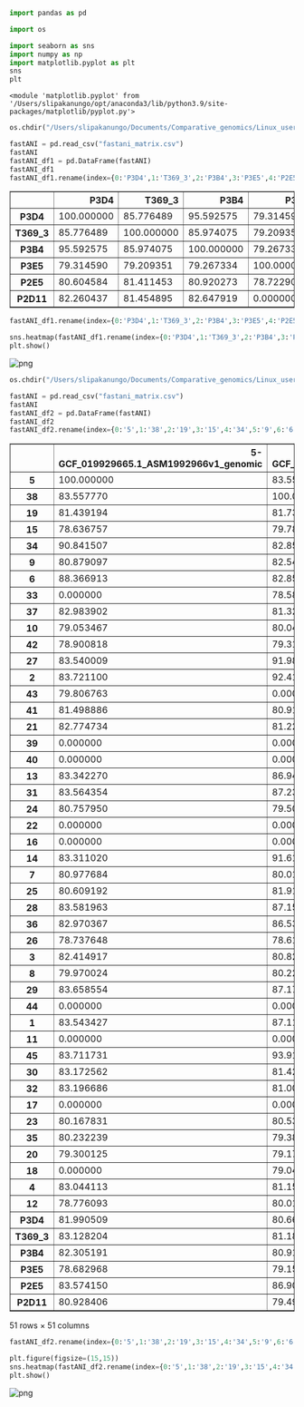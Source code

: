 ```python
import pandas as pd
```


```python
import os
```


```python
import seaborn as sns
import numpy as np
import matplotlib.pyplot as plt
sns
plt
```




    <module 'matplotlib.pyplot' from '/Users/slipakanungo/opt/anaconda3/lib/python3.9/site-packages/matplotlib/pyplot.py'>




```python
os.chdir("/Users/slipakanungo/Documents/Comparative_genomics/Linux_users/ANIclustermap_result/work/")
```


```python
fastANI = pd.read_csv("fastani_matrix.csv")
fastANI
fastANI_df1 = pd.DataFrame(fastANI)
fastANI_df1
fastANI_df1.rename(index={0:'P3D4',1:'T369_3',2:'P3B4',3:'P3E5',4:'P2E5',5:'P2D11'})
```




<div>
<style scoped>
    .dataframe tbody tr th:only-of-type {
        vertical-align: middle;
    }

    .dataframe tbody tr th {
        vertical-align: top;
    }

    .dataframe thead th {
        text-align: right;
    }
</style>
<table border="1" class="dataframe">
  <thead>
    <tr style="text-align: right;">
      <th></th>
      <th>P3D4</th>
      <th>T369_3</th>
      <th>P3B4</th>
      <th>P3E5</th>
      <th>P2E5</th>
      <th>P2D11</th>
    </tr>
  </thead>
  <tbody>
    <tr>
      <th>P3D4</th>
      <td>100.000000</td>
      <td>85.776489</td>
      <td>95.592575</td>
      <td>79.314590</td>
      <td>80.604584</td>
      <td>82.260437</td>
    </tr>
    <tr>
      <th>T369_3</th>
      <td>85.776489</td>
      <td>100.000000</td>
      <td>85.974075</td>
      <td>79.209351</td>
      <td>81.411453</td>
      <td>81.454895</td>
    </tr>
    <tr>
      <th>P3B4</th>
      <td>95.592575</td>
      <td>85.974075</td>
      <td>100.000000</td>
      <td>79.267334</td>
      <td>80.920273</td>
      <td>82.647919</td>
    </tr>
    <tr>
      <th>P3E5</th>
      <td>79.314590</td>
      <td>79.209351</td>
      <td>79.267334</td>
      <td>100.000000</td>
      <td>78.722900</td>
      <td>0.000000</td>
    </tr>
    <tr>
      <th>P2E5</th>
      <td>80.604584</td>
      <td>81.411453</td>
      <td>80.920273</td>
      <td>78.722900</td>
      <td>100.000000</td>
      <td>79.977394</td>
    </tr>
    <tr>
      <th>P2D11</th>
      <td>82.260437</td>
      <td>81.454895</td>
      <td>82.647919</td>
      <td>0.000000</td>
      <td>79.977394</td>
      <td>100.000000</td>
    </tr>
  </tbody>
</table>
</div>




```python
fastANI_df1.rename(index={0:'P3D4',1:'T369_3',2:'P3B4',3:'P3E5',4:'P2E5',5:'P2D11'}).to_csv('ANI_users.csv')
```


```python
sns.heatmap(fastANI_df1.rename(index={0:'P3D4',1:'T369_3',2:'P3B4',3:'P3E5',4:'P2E5',5:'P2D11'}), cmap = "rocket_r")
plt.show()
```


    
![png](output_6_0.png)
    



```python
os.chdir("/Users/slipakanungo/Documents/Comparative_genomics/Linux_users_ref/ANI_python/")
```


```python
fastANI = pd.read_csv("fastani_matrix.csv")
fastANI
fastANI_df2 = pd.DataFrame(fastANI)
fastANI_df2
fastANI_df2.rename(index={0:'5',1:'38',2:'19',3:'15',4:'34',5:'9',6:'6',7:'33',8:'37',9:'10',10:'42',11:'27',12:'2',13:'43',14:'41',15:'21',16:'39',17:'40',18:'13',19:'31',20:'24',21:'22',22:'16',23:'14',24:'7',25:'25',26:'28',27:'36',28:'26',29:'3',30:'8',31:'29',32:'44',33:'1',34:'11',35:'45',36:'30',37:'32',38:'17',39:'23',40:'35',41:'20',42:'18',43:'4',44:'12',45:'P3D4',46:'T369_3',47:'P3B4',48:'P3E5',49:'P2E5',50:'P2D11'})
```




<div>
<style scoped>
    .dataframe tbody tr th:only-of-type {
        vertical-align: middle;
    }

    .dataframe tbody tr th {
        vertical-align: top;
    }

    .dataframe thead th {
        text-align: right;
    }
</style>
<table border="1" class="dataframe">
  <thead>
    <tr style="text-align: right;">
      <th></th>
      <th>5-GCF_019929665.1_ASM1992966v1_genomic</th>
      <th>38-GCF_004353325.1_ASM435332v1_genomic</th>
      <th>19-GCA_000385925.1_ASM38592v1_genomic</th>
      <th>15-GCF_001412635.1_ASM141263v1_genomic</th>
      <th>34-GCA_900095845.1_PRJEB15309_genomic</th>
      <th>9-GCF_900475445.1_42727_F01_genomic</th>
      <th>6-GCF_000187585.1_ASM18758v1_genomic</th>
      <th>33-GCA_014643475.1_ASM1464347v1_genomic</th>
      <th>37-GCF_003627135.1_ASM362713v1_genomic</th>
      <th>10-GCF_900459125.1_49569_C01_genomic</th>
      <th>...</th>
      <th>20-GCA_000413475.1_Stre_inte_ATCC_27335_V1_genomic</th>
      <th>18-GCF_900459365.1_45296_H02_genomic</th>
      <th>4-GCF_900636505.1_42650_H02_genomic</th>
      <th>12-GCA_000257785.1_ASM25778v1_genomic</th>
      <th>P3D4</th>
      <th>T369_3</th>
      <th>P3B4</th>
      <th>P3E5</th>
      <th>P2E5</th>
      <th>P2D11</th>
    </tr>
  </thead>
  <tbody>
    <tr>
      <th>5</th>
      <td>100.000000</td>
      <td>83.557770</td>
      <td>81.439194</td>
      <td>78.636757</td>
      <td>90.841507</td>
      <td>80.879097</td>
      <td>88.366913</td>
      <td>0.000000</td>
      <td>82.983902</td>
      <td>79.053467</td>
      <td>...</td>
      <td>79.300125</td>
      <td>0.000000</td>
      <td>83.044113</td>
      <td>78.776093</td>
      <td>81.990509</td>
      <td>83.128204</td>
      <td>82.305191</td>
      <td>78.682968</td>
      <td>83.574150</td>
      <td>80.928406</td>
    </tr>
    <tr>
      <th>38</th>
      <td>83.557770</td>
      <td>100.000000</td>
      <td>81.733620</td>
      <td>79.785919</td>
      <td>82.859329</td>
      <td>82.542084</td>
      <td>82.855942</td>
      <td>78.585136</td>
      <td>81.329994</td>
      <td>80.041901</td>
      <td>...</td>
      <td>79.171883</td>
      <td>79.045044</td>
      <td>81.153687</td>
      <td>80.012451</td>
      <td>80.668488</td>
      <td>81.187302</td>
      <td>80.911652</td>
      <td>79.156609</td>
      <td>86.900841</td>
      <td>79.497269</td>
    </tr>
    <tr>
      <th>19</th>
      <td>81.439194</td>
      <td>81.733620</td>
      <td>100.000000</td>
      <td>79.942574</td>
      <td>81.318085</td>
      <td>92.822426</td>
      <td>81.297333</td>
      <td>78.633667</td>
      <td>81.452148</td>
      <td>80.731949</td>
      <td>...</td>
      <td>80.691353</td>
      <td>79.242828</td>
      <td>81.570084</td>
      <td>80.362183</td>
      <td>80.621918</td>
      <td>81.232491</td>
      <td>80.952690</td>
      <td>79.482941</td>
      <td>81.571632</td>
      <td>0.000000</td>
    </tr>
    <tr>
      <th>15</th>
      <td>78.636757</td>
      <td>79.785919</td>
      <td>79.942574</td>
      <td>100.000000</td>
      <td>78.767891</td>
      <td>79.567062</td>
      <td>79.558693</td>
      <td>78.417206</td>
      <td>79.276184</td>
      <td>90.242279</td>
      <td>...</td>
      <td>87.455002</td>
      <td>79.679405</td>
      <td>79.560677</td>
      <td>90.253014</td>
      <td>78.733475</td>
      <td>79.414383</td>
      <td>78.960381</td>
      <td>89.823425</td>
      <td>79.618462</td>
      <td>0.000000</td>
    </tr>
    <tr>
      <th>34</th>
      <td>90.841507</td>
      <td>82.859329</td>
      <td>81.318085</td>
      <td>78.767891</td>
      <td>100.000000</td>
      <td>82.074234</td>
      <td>85.892990</td>
      <td>0.000000</td>
      <td>83.467300</td>
      <td>0.000000</td>
      <td>...</td>
      <td>0.000000</td>
      <td>0.000000</td>
      <td>83.181076</td>
      <td>78.846092</td>
      <td>81.685455</td>
      <td>82.719833</td>
      <td>82.023071</td>
      <td>0.000000</td>
      <td>82.575958</td>
      <td>80.371552</td>
    </tr>
    <tr>
      <th>9</th>
      <td>80.879097</td>
      <td>82.542084</td>
      <td>92.822426</td>
      <td>79.567062</td>
      <td>82.074234</td>
      <td>100.000000</td>
      <td>81.221008</td>
      <td>78.631317</td>
      <td>81.239532</td>
      <td>80.589645</td>
      <td>...</td>
      <td>80.768936</td>
      <td>79.683975</td>
      <td>80.973106</td>
      <td>80.218430</td>
      <td>80.451782</td>
      <td>80.980034</td>
      <td>80.552872</td>
      <td>79.253830</td>
      <td>81.705368</td>
      <td>0.000000</td>
    </tr>
    <tr>
      <th>6</th>
      <td>88.366913</td>
      <td>82.855942</td>
      <td>81.297333</td>
      <td>79.558693</td>
      <td>85.892990</td>
      <td>81.221008</td>
      <td>100.000000</td>
      <td>78.686127</td>
      <td>81.780602</td>
      <td>79.961632</td>
      <td>...</td>
      <td>79.040939</td>
      <td>78.776413</td>
      <td>81.963890</td>
      <td>80.051216</td>
      <td>81.910370</td>
      <td>82.216568</td>
      <td>82.190666</td>
      <td>78.999359</td>
      <td>82.965019</td>
      <td>80.436478</td>
    </tr>
    <tr>
      <th>33</th>
      <td>0.000000</td>
      <td>78.585136</td>
      <td>78.633667</td>
      <td>78.417206</td>
      <td>0.000000</td>
      <td>78.631317</td>
      <td>78.686127</td>
      <td>100.000000</td>
      <td>0.000000</td>
      <td>78.338158</td>
      <td>...</td>
      <td>78.320930</td>
      <td>78.115021</td>
      <td>0.000000</td>
      <td>78.397766</td>
      <td>78.042984</td>
      <td>0.000000</td>
      <td>78.575943</td>
      <td>78.569458</td>
      <td>78.555809</td>
      <td>0.000000</td>
    </tr>
    <tr>
      <th>37</th>
      <td>82.983902</td>
      <td>81.329994</td>
      <td>81.452148</td>
      <td>79.276184</td>
      <td>83.467300</td>
      <td>81.239532</td>
      <td>81.780602</td>
      <td>0.000000</td>
      <td>100.000000</td>
      <td>0.000000</td>
      <td>...</td>
      <td>0.000000</td>
      <td>0.000000</td>
      <td>92.663139</td>
      <td>0.000000</td>
      <td>85.140358</td>
      <td>92.854332</td>
      <td>85.533295</td>
      <td>0.000000</td>
      <td>81.497192</td>
      <td>81.691757</td>
    </tr>
    <tr>
      <th>10</th>
      <td>79.053467</td>
      <td>80.041901</td>
      <td>80.731949</td>
      <td>90.242279</td>
      <td>0.000000</td>
      <td>80.589645</td>
      <td>79.961632</td>
      <td>78.338158</td>
      <td>0.000000</td>
      <td>100.000000</td>
      <td>...</td>
      <td>92.691566</td>
      <td>80.908485</td>
      <td>0.000000</td>
      <td>99.962982</td>
      <td>79.197937</td>
      <td>79.456474</td>
      <td>79.488838</td>
      <td>97.529251</td>
      <td>80.049957</td>
      <td>0.000000</td>
    </tr>
    <tr>
      <th>42</th>
      <td>78.900818</td>
      <td>79.317543</td>
      <td>79.232315</td>
      <td>96.037994</td>
      <td>78.810326</td>
      <td>79.317566</td>
      <td>79.278275</td>
      <td>78.513016</td>
      <td>0.000000</td>
      <td>89.541397</td>
      <td>...</td>
      <td>87.458481</td>
      <td>80.894348</td>
      <td>79.281738</td>
      <td>89.632401</td>
      <td>78.605225</td>
      <td>79.340706</td>
      <td>78.816696</td>
      <td>89.487015</td>
      <td>79.333496</td>
      <td>0.000000</td>
    </tr>
    <tr>
      <th>27</th>
      <td>83.540009</td>
      <td>91.989807</td>
      <td>81.239059</td>
      <td>79.096130</td>
      <td>83.170319</td>
      <td>81.738647</td>
      <td>82.663666</td>
      <td>78.304375</td>
      <td>81.433670</td>
      <td>79.173767</td>
      <td>...</td>
      <td>79.030907</td>
      <td>78.885239</td>
      <td>81.298599</td>
      <td>78.900131</td>
      <td>80.742523</td>
      <td>81.589455</td>
      <td>80.879623</td>
      <td>79.712265</td>
      <td>86.650215</td>
      <td>79.756653</td>
    </tr>
    <tr>
      <th>2</th>
      <td>83.721100</td>
      <td>92.418777</td>
      <td>81.812881</td>
      <td>79.320862</td>
      <td>83.254433</td>
      <td>81.898575</td>
      <td>82.561714</td>
      <td>78.630638</td>
      <td>81.625824</td>
      <td>79.637375</td>
      <td>...</td>
      <td>79.445801</td>
      <td>79.074455</td>
      <td>81.451813</td>
      <td>79.190331</td>
      <td>80.471161</td>
      <td>80.896851</td>
      <td>80.694534</td>
      <td>78.819824</td>
      <td>86.637283</td>
      <td>79.899529</td>
    </tr>
    <tr>
      <th>43</th>
      <td>79.806763</td>
      <td>0.000000</td>
      <td>0.000000</td>
      <td>0.000000</td>
      <td>0.000000</td>
      <td>0.000000</td>
      <td>79.747055</td>
      <td>0.000000</td>
      <td>0.000000</td>
      <td>0.000000</td>
      <td>...</td>
      <td>0.000000</td>
      <td>0.000000</td>
      <td>0.000000</td>
      <td>0.000000</td>
      <td>0.000000</td>
      <td>80.665390</td>
      <td>0.000000</td>
      <td>0.000000</td>
      <td>0.000000</td>
      <td>89.324936</td>
    </tr>
    <tr>
      <th>41</th>
      <td>81.498886</td>
      <td>80.916702</td>
      <td>80.869675</td>
      <td>79.723160</td>
      <td>81.271889</td>
      <td>80.795624</td>
      <td>83.803185</td>
      <td>0.000000</td>
      <td>84.000633</td>
      <td>80.039330</td>
      <td>...</td>
      <td>0.000000</td>
      <td>0.000000</td>
      <td>84.047073</td>
      <td>79.558235</td>
      <td>88.489365</td>
      <td>84.085312</td>
      <td>88.298607</td>
      <td>78.765503</td>
      <td>80.871277</td>
      <td>81.227280</td>
    </tr>
    <tr>
      <th>21</th>
      <td>82.774734</td>
      <td>81.222443</td>
      <td>81.829300</td>
      <td>79.451614</td>
      <td>83.189247</td>
      <td>81.905602</td>
      <td>82.018402</td>
      <td>0.000000</td>
      <td>96.603439</td>
      <td>0.000000</td>
      <td>...</td>
      <td>0.000000</td>
      <td>0.000000</td>
      <td>92.745781</td>
      <td>0.000000</td>
      <td>85.146393</td>
      <td>92.850098</td>
      <td>85.360153</td>
      <td>0.000000</td>
      <td>81.188805</td>
      <td>82.141113</td>
    </tr>
    <tr>
      <th>39</th>
      <td>0.000000</td>
      <td>0.000000</td>
      <td>0.000000</td>
      <td>0.000000</td>
      <td>0.000000</td>
      <td>0.000000</td>
      <td>0.000000</td>
      <td>0.000000</td>
      <td>0.000000</td>
      <td>0.000000</td>
      <td>...</td>
      <td>0.000000</td>
      <td>0.000000</td>
      <td>0.000000</td>
      <td>0.000000</td>
      <td>0.000000</td>
      <td>0.000000</td>
      <td>0.000000</td>
      <td>0.000000</td>
      <td>0.000000</td>
      <td>79.868851</td>
    </tr>
    <tr>
      <th>40</th>
      <td>0.000000</td>
      <td>0.000000</td>
      <td>0.000000</td>
      <td>0.000000</td>
      <td>0.000000</td>
      <td>0.000000</td>
      <td>0.000000</td>
      <td>0.000000</td>
      <td>0.000000</td>
      <td>0.000000</td>
      <td>...</td>
      <td>0.000000</td>
      <td>0.000000</td>
      <td>0.000000</td>
      <td>0.000000</td>
      <td>0.000000</td>
      <td>0.000000</td>
      <td>0.000000</td>
      <td>0.000000</td>
      <td>0.000000</td>
      <td>0.000000</td>
    </tr>
    <tr>
      <th>13</th>
      <td>83.342270</td>
      <td>86.941605</td>
      <td>81.228226</td>
      <td>79.650528</td>
      <td>82.420303</td>
      <td>81.466583</td>
      <td>82.858444</td>
      <td>78.639381</td>
      <td>81.501480</td>
      <td>80.385811</td>
      <td>...</td>
      <td>0.000000</td>
      <td>0.000000</td>
      <td>81.047203</td>
      <td>79.753387</td>
      <td>80.564110</td>
      <td>81.301178</td>
      <td>80.639214</td>
      <td>78.620964</td>
      <td>92.726791</td>
      <td>79.506363</td>
    </tr>
    <tr>
      <th>31</th>
      <td>83.564354</td>
      <td>87.230278</td>
      <td>81.140007</td>
      <td>79.314621</td>
      <td>82.560959</td>
      <td>81.293365</td>
      <td>82.841255</td>
      <td>78.288345</td>
      <td>81.416946</td>
      <td>79.793640</td>
      <td>...</td>
      <td>0.000000</td>
      <td>0.000000</td>
      <td>81.080627</td>
      <td>79.498131</td>
      <td>80.444412</td>
      <td>80.871460</td>
      <td>81.193130</td>
      <td>78.553131</td>
      <td>92.675041</td>
      <td>79.778618</td>
    </tr>
    <tr>
      <th>24</th>
      <td>80.757950</td>
      <td>79.506729</td>
      <td>0.000000</td>
      <td>0.000000</td>
      <td>81.090004</td>
      <td>0.000000</td>
      <td>80.243256</td>
      <td>0.000000</td>
      <td>82.113037</td>
      <td>0.000000</td>
      <td>...</td>
      <td>0.000000</td>
      <td>0.000000</td>
      <td>82.009125</td>
      <td>0.000000</td>
      <td>82.097664</td>
      <td>81.575333</td>
      <td>82.208099</td>
      <td>0.000000</td>
      <td>79.538094</td>
      <td>95.805664</td>
    </tr>
    <tr>
      <th>22</th>
      <td>0.000000</td>
      <td>0.000000</td>
      <td>0.000000</td>
      <td>0.000000</td>
      <td>0.000000</td>
      <td>0.000000</td>
      <td>0.000000</td>
      <td>0.000000</td>
      <td>0.000000</td>
      <td>0.000000</td>
      <td>...</td>
      <td>0.000000</td>
      <td>0.000000</td>
      <td>0.000000</td>
      <td>0.000000</td>
      <td>0.000000</td>
      <td>0.000000</td>
      <td>0.000000</td>
      <td>0.000000</td>
      <td>0.000000</td>
      <td>79.344620</td>
    </tr>
    <tr>
      <th>16</th>
      <td>0.000000</td>
      <td>0.000000</td>
      <td>0.000000</td>
      <td>0.000000</td>
      <td>0.000000</td>
      <td>0.000000</td>
      <td>0.000000</td>
      <td>0.000000</td>
      <td>0.000000</td>
      <td>0.000000</td>
      <td>...</td>
      <td>0.000000</td>
      <td>0.000000</td>
      <td>0.000000</td>
      <td>0.000000</td>
      <td>0.000000</td>
      <td>0.000000</td>
      <td>0.000000</td>
      <td>0.000000</td>
      <td>0.000000</td>
      <td>78.820816</td>
    </tr>
    <tr>
      <th>14</th>
      <td>83.311020</td>
      <td>91.615036</td>
      <td>80.829453</td>
      <td>80.283661</td>
      <td>82.663422</td>
      <td>81.409134</td>
      <td>82.553825</td>
      <td>0.000000</td>
      <td>81.394974</td>
      <td>80.441086</td>
      <td>...</td>
      <td>79.064545</td>
      <td>79.681648</td>
      <td>81.196960</td>
      <td>80.362274</td>
      <td>80.918304</td>
      <td>81.109772</td>
      <td>80.995377</td>
      <td>82.173828</td>
      <td>86.814835</td>
      <td>0.000000</td>
    </tr>
    <tr>
      <th>7</th>
      <td>80.977684</td>
      <td>80.018646</td>
      <td>0.000000</td>
      <td>0.000000</td>
      <td>0.000000</td>
      <td>0.000000</td>
      <td>80.342247</td>
      <td>0.000000</td>
      <td>81.069679</td>
      <td>0.000000</td>
      <td>...</td>
      <td>0.000000</td>
      <td>0.000000</td>
      <td>81.787636</td>
      <td>0.000000</td>
      <td>81.638824</td>
      <td>81.049026</td>
      <td>81.348763</td>
      <td>0.000000</td>
      <td>79.992783</td>
      <td>92.148300</td>
    </tr>
    <tr>
      <th>25</th>
      <td>80.609192</td>
      <td>81.911484</td>
      <td>83.719513</td>
      <td>79.031242</td>
      <td>80.043633</td>
      <td>84.126633</td>
      <td>80.137299</td>
      <td>0.000000</td>
      <td>80.727486</td>
      <td>80.107315</td>
      <td>...</td>
      <td>81.225838</td>
      <td>78.966858</td>
      <td>80.971519</td>
      <td>80.011078</td>
      <td>80.304413</td>
      <td>80.789032</td>
      <td>80.696777</td>
      <td>79.935799</td>
      <td>80.468468</td>
      <td>0.000000</td>
    </tr>
    <tr>
      <th>28</th>
      <td>83.581963</td>
      <td>87.157394</td>
      <td>81.654465</td>
      <td>78.821968</td>
      <td>82.662613</td>
      <td>81.278297</td>
      <td>82.748184</td>
      <td>78.504593</td>
      <td>81.162445</td>
      <td>0.000000</td>
      <td>...</td>
      <td>78.857414</td>
      <td>79.037323</td>
      <td>81.256729</td>
      <td>78.699631</td>
      <td>80.809738</td>
      <td>81.100304</td>
      <td>80.897339</td>
      <td>78.584999</td>
      <td>92.440491</td>
      <td>79.622772</td>
    </tr>
    <tr>
      <th>36</th>
      <td>82.970367</td>
      <td>86.533134</td>
      <td>80.599060</td>
      <td>78.661255</td>
      <td>82.366173</td>
      <td>81.181305</td>
      <td>82.307632</td>
      <td>78.369934</td>
      <td>81.142708</td>
      <td>79.309402</td>
      <td>...</td>
      <td>78.624329</td>
      <td>0.000000</td>
      <td>80.793137</td>
      <td>78.948044</td>
      <td>80.590225</td>
      <td>80.997528</td>
      <td>80.635239</td>
      <td>78.575943</td>
      <td>92.141151</td>
      <td>79.838638</td>
    </tr>
    <tr>
      <th>26</th>
      <td>78.737648</td>
      <td>78.613930</td>
      <td>79.067574</td>
      <td>78.883575</td>
      <td>0.000000</td>
      <td>78.998573</td>
      <td>78.580124</td>
      <td>99.921570</td>
      <td>79.298798</td>
      <td>79.186874</td>
      <td>...</td>
      <td>78.794998</td>
      <td>78.852715</td>
      <td>0.000000</td>
      <td>78.534927</td>
      <td>78.025139</td>
      <td>0.000000</td>
      <td>78.613968</td>
      <td>78.616394</td>
      <td>78.859787</td>
      <td>0.000000</td>
    </tr>
    <tr>
      <th>3</th>
      <td>82.414917</td>
      <td>80.822525</td>
      <td>80.804214</td>
      <td>79.311653</td>
      <td>81.895737</td>
      <td>80.855087</td>
      <td>82.310654</td>
      <td>0.000000</td>
      <td>85.370590</td>
      <td>79.713272</td>
      <td>...</td>
      <td>0.000000</td>
      <td>0.000000</td>
      <td>85.272949</td>
      <td>79.167725</td>
      <td>94.511276</td>
      <td>85.787575</td>
      <td>94.266388</td>
      <td>79.139175</td>
      <td>80.835342</td>
      <td>82.152451</td>
    </tr>
    <tr>
      <th>8</th>
      <td>79.970024</td>
      <td>80.221268</td>
      <td>84.971634</td>
      <td>78.927490</td>
      <td>79.921371</td>
      <td>85.365463</td>
      <td>79.959549</td>
      <td>78.332214</td>
      <td>80.447281</td>
      <td>80.737572</td>
      <td>...</td>
      <td>81.849754</td>
      <td>79.023933</td>
      <td>79.720001</td>
      <td>80.713226</td>
      <td>79.036522</td>
      <td>80.147751</td>
      <td>79.932281</td>
      <td>79.871170</td>
      <td>79.752075</td>
      <td>0.000000</td>
    </tr>
    <tr>
      <th>29</th>
      <td>83.658554</td>
      <td>87.170258</td>
      <td>81.682449</td>
      <td>79.818352</td>
      <td>82.506096</td>
      <td>81.957886</td>
      <td>82.805984</td>
      <td>78.535988</td>
      <td>81.698669</td>
      <td>80.274597</td>
      <td>...</td>
      <td>0.000000</td>
      <td>79.395416</td>
      <td>81.421936</td>
      <td>79.616531</td>
      <td>80.587341</td>
      <td>81.137749</td>
      <td>81.001755</td>
      <td>78.896149</td>
      <td>92.600456</td>
      <td>79.844246</td>
    </tr>
    <tr>
      <th>44</th>
      <td>0.000000</td>
      <td>0.000000</td>
      <td>0.000000</td>
      <td>0.000000</td>
      <td>0.000000</td>
      <td>0.000000</td>
      <td>0.000000</td>
      <td>0.000000</td>
      <td>0.000000</td>
      <td>0.000000</td>
      <td>...</td>
      <td>0.000000</td>
      <td>0.000000</td>
      <td>0.000000</td>
      <td>0.000000</td>
      <td>0.000000</td>
      <td>0.000000</td>
      <td>0.000000</td>
      <td>0.000000</td>
      <td>0.000000</td>
      <td>79.769714</td>
    </tr>
    <tr>
      <th>1</th>
      <td>83.543427</td>
      <td>87.118423</td>
      <td>80.925095</td>
      <td>79.034393</td>
      <td>83.563705</td>
      <td>81.775063</td>
      <td>82.796654</td>
      <td>78.625595</td>
      <td>81.162689</td>
      <td>79.180664</td>
      <td>...</td>
      <td>79.489365</td>
      <td>79.716888</td>
      <td>81.386887</td>
      <td>78.716843</td>
      <td>80.777893</td>
      <td>80.806824</td>
      <td>80.939926</td>
      <td>78.795990</td>
      <td>93.268829</td>
      <td>79.697464</td>
    </tr>
    <tr>
      <th>11</th>
      <td>0.000000</td>
      <td>0.000000</td>
      <td>0.000000</td>
      <td>0.000000</td>
      <td>0.000000</td>
      <td>0.000000</td>
      <td>0.000000</td>
      <td>0.000000</td>
      <td>0.000000</td>
      <td>0.000000</td>
      <td>...</td>
      <td>0.000000</td>
      <td>0.000000</td>
      <td>0.000000</td>
      <td>0.000000</td>
      <td>0.000000</td>
      <td>0.000000</td>
      <td>0.000000</td>
      <td>0.000000</td>
      <td>0.000000</td>
      <td>0.000000</td>
    </tr>
    <tr>
      <th>45</th>
      <td>83.711731</td>
      <td>93.918381</td>
      <td>81.126160</td>
      <td>78.930626</td>
      <td>83.008751</td>
      <td>82.026596</td>
      <td>82.717079</td>
      <td>78.021141</td>
      <td>81.285461</td>
      <td>79.095917</td>
      <td>...</td>
      <td>78.885826</td>
      <td>78.616333</td>
      <td>81.170258</td>
      <td>79.051498</td>
      <td>80.446838</td>
      <td>81.201492</td>
      <td>80.823944</td>
      <td>78.861618</td>
      <td>86.668930</td>
      <td>80.214325</td>
    </tr>
    <tr>
      <th>30</th>
      <td>83.172562</td>
      <td>81.425171</td>
      <td>81.178085</td>
      <td>79.134850</td>
      <td>83.622818</td>
      <td>81.435440</td>
      <td>81.991989</td>
      <td>0.000000</td>
      <td>90.200279</td>
      <td>0.000000</td>
      <td>...</td>
      <td>0.000000</td>
      <td>0.000000</td>
      <td>91.628601</td>
      <td>79.417175</td>
      <td>85.402359</td>
      <td>90.566650</td>
      <td>85.501709</td>
      <td>79.334846</td>
      <td>81.178925</td>
      <td>81.849030</td>
    </tr>
    <tr>
      <th>32</th>
      <td>83.196686</td>
      <td>81.006050</td>
      <td>81.339218</td>
      <td>78.975967</td>
      <td>83.303101</td>
      <td>80.829468</td>
      <td>82.312088</td>
      <td>78.931580</td>
      <td>92.206009</td>
      <td>79.274040</td>
      <td>...</td>
      <td>0.000000</td>
      <td>0.000000</td>
      <td>93.516304</td>
      <td>79.180534</td>
      <td>85.398819</td>
      <td>94.860352</td>
      <td>85.600861</td>
      <td>0.000000</td>
      <td>81.297287</td>
      <td>81.886612</td>
    </tr>
    <tr>
      <th>17</th>
      <td>0.000000</td>
      <td>0.000000</td>
      <td>0.000000</td>
      <td>0.000000</td>
      <td>0.000000</td>
      <td>0.000000</td>
      <td>0.000000</td>
      <td>0.000000</td>
      <td>0.000000</td>
      <td>0.000000</td>
      <td>...</td>
      <td>0.000000</td>
      <td>0.000000</td>
      <td>0.000000</td>
      <td>0.000000</td>
      <td>0.000000</td>
      <td>0.000000</td>
      <td>0.000000</td>
      <td>0.000000</td>
      <td>0.000000</td>
      <td>0.000000</td>
    </tr>
    <tr>
      <th>23</th>
      <td>80.167831</td>
      <td>80.535072</td>
      <td>88.894287</td>
      <td>78.962906</td>
      <td>80.263695</td>
      <td>87.794693</td>
      <td>79.874817</td>
      <td>78.256714</td>
      <td>80.132950</td>
      <td>80.409393</td>
      <td>...</td>
      <td>80.266541</td>
      <td>79.417862</td>
      <td>79.774445</td>
      <td>80.272926</td>
      <td>79.919579</td>
      <td>80.023178</td>
      <td>80.016571</td>
      <td>79.473816</td>
      <td>80.302048</td>
      <td>0.000000</td>
    </tr>
    <tr>
      <th>35</th>
      <td>80.232239</td>
      <td>79.381073</td>
      <td>0.000000</td>
      <td>0.000000</td>
      <td>80.539200</td>
      <td>0.000000</td>
      <td>80.040268</td>
      <td>0.000000</td>
      <td>81.398888</td>
      <td>0.000000</td>
      <td>...</td>
      <td>0.000000</td>
      <td>0.000000</td>
      <td>81.524376</td>
      <td>0.000000</td>
      <td>82.169800</td>
      <td>81.160553</td>
      <td>81.999725</td>
      <td>0.000000</td>
      <td>79.521286</td>
      <td>95.823746</td>
    </tr>
    <tr>
      <th>20</th>
      <td>79.300125</td>
      <td>79.171883</td>
      <td>80.691353</td>
      <td>87.455002</td>
      <td>0.000000</td>
      <td>80.768936</td>
      <td>79.040939</td>
      <td>78.320930</td>
      <td>0.000000</td>
      <td>92.691566</td>
      <td>...</td>
      <td>100.000000</td>
      <td>80.032410</td>
      <td>79.918175</td>
      <td>92.720566</td>
      <td>79.120880</td>
      <td>0.000000</td>
      <td>79.188683</td>
      <td>92.580551</td>
      <td>78.826897</td>
      <td>0.000000</td>
    </tr>
    <tr>
      <th>18</th>
      <td>0.000000</td>
      <td>79.045044</td>
      <td>79.242828</td>
      <td>79.679405</td>
      <td>0.000000</td>
      <td>79.683975</td>
      <td>78.776413</td>
      <td>78.115021</td>
      <td>0.000000</td>
      <td>80.908485</td>
      <td>...</td>
      <td>80.032410</td>
      <td>100.000000</td>
      <td>0.000000</td>
      <td>79.755463</td>
      <td>0.000000</td>
      <td>0.000000</td>
      <td>0.000000</td>
      <td>80.265686</td>
      <td>0.000000</td>
      <td>0.000000</td>
    </tr>
    <tr>
      <th>4</th>
      <td>83.044113</td>
      <td>81.153687</td>
      <td>81.570084</td>
      <td>79.560677</td>
      <td>83.181076</td>
      <td>80.973106</td>
      <td>81.963890</td>
      <td>0.000000</td>
      <td>92.663139</td>
      <td>0.000000</td>
      <td>...</td>
      <td>79.918175</td>
      <td>0.000000</td>
      <td>100.000000</td>
      <td>79.254913</td>
      <td>85.413177</td>
      <td>94.172211</td>
      <td>85.657883</td>
      <td>0.000000</td>
      <td>81.106552</td>
      <td>81.917511</td>
    </tr>
    <tr>
      <th>12</th>
      <td>78.776093</td>
      <td>80.012451</td>
      <td>80.362183</td>
      <td>90.253014</td>
      <td>78.846092</td>
      <td>80.218430</td>
      <td>80.051216</td>
      <td>78.397766</td>
      <td>0.000000</td>
      <td>99.962982</td>
      <td>...</td>
      <td>92.720566</td>
      <td>79.755463</td>
      <td>79.254913</td>
      <td>100.000000</td>
      <td>78.855690</td>
      <td>79.100227</td>
      <td>79.342033</td>
      <td>97.706436</td>
      <td>79.688324</td>
      <td>0.000000</td>
    </tr>
    <tr>
      <th>P3D4</th>
      <td>81.990509</td>
      <td>80.668488</td>
      <td>80.621918</td>
      <td>78.733475</td>
      <td>81.685455</td>
      <td>80.451782</td>
      <td>81.910370</td>
      <td>78.042984</td>
      <td>85.140358</td>
      <td>79.197937</td>
      <td>...</td>
      <td>79.120880</td>
      <td>0.000000</td>
      <td>85.413177</td>
      <td>78.855690</td>
      <td>100.000000</td>
      <td>85.776489</td>
      <td>95.592575</td>
      <td>79.314590</td>
      <td>80.604584</td>
      <td>82.260437</td>
    </tr>
    <tr>
      <th>T369_3</th>
      <td>83.128204</td>
      <td>81.187302</td>
      <td>81.232491</td>
      <td>79.414383</td>
      <td>82.719833</td>
      <td>80.980034</td>
      <td>82.216568</td>
      <td>0.000000</td>
      <td>92.854332</td>
      <td>79.456474</td>
      <td>...</td>
      <td>0.000000</td>
      <td>0.000000</td>
      <td>94.172211</td>
      <td>79.100227</td>
      <td>85.776489</td>
      <td>100.000000</td>
      <td>85.974075</td>
      <td>79.209351</td>
      <td>81.411453</td>
      <td>81.454895</td>
    </tr>
    <tr>
      <th>P3B4</th>
      <td>82.305191</td>
      <td>80.911652</td>
      <td>80.952690</td>
      <td>78.960381</td>
      <td>82.023071</td>
      <td>80.552872</td>
      <td>82.190666</td>
      <td>78.575943</td>
      <td>85.533295</td>
      <td>79.488838</td>
      <td>...</td>
      <td>79.188683</td>
      <td>0.000000</td>
      <td>85.657883</td>
      <td>79.342033</td>
      <td>95.592575</td>
      <td>85.974075</td>
      <td>100.000000</td>
      <td>79.267334</td>
      <td>80.920273</td>
      <td>82.647919</td>
    </tr>
    <tr>
      <th>P3E5</th>
      <td>78.682968</td>
      <td>79.156609</td>
      <td>79.482941</td>
      <td>89.823425</td>
      <td>0.000000</td>
      <td>79.253830</td>
      <td>78.999359</td>
      <td>78.569458</td>
      <td>0.000000</td>
      <td>97.529251</td>
      <td>...</td>
      <td>92.580551</td>
      <td>80.265686</td>
      <td>0.000000</td>
      <td>97.706436</td>
      <td>79.314590</td>
      <td>79.209351</td>
      <td>79.267334</td>
      <td>100.000000</td>
      <td>78.722900</td>
      <td>0.000000</td>
    </tr>
    <tr>
      <th>P2E5</th>
      <td>83.574150</td>
      <td>86.900841</td>
      <td>81.571632</td>
      <td>79.618462</td>
      <td>82.575958</td>
      <td>81.705368</td>
      <td>82.965019</td>
      <td>78.555809</td>
      <td>81.497192</td>
      <td>80.049957</td>
      <td>...</td>
      <td>78.826897</td>
      <td>0.000000</td>
      <td>81.106552</td>
      <td>79.688324</td>
      <td>80.604584</td>
      <td>81.411453</td>
      <td>80.920273</td>
      <td>78.722900</td>
      <td>100.000000</td>
      <td>79.977394</td>
    </tr>
    <tr>
      <th>P2D11</th>
      <td>80.928406</td>
      <td>79.497269</td>
      <td>0.000000</td>
      <td>0.000000</td>
      <td>80.371552</td>
      <td>0.000000</td>
      <td>80.436478</td>
      <td>0.000000</td>
      <td>81.691757</td>
      <td>0.000000</td>
      <td>...</td>
      <td>0.000000</td>
      <td>0.000000</td>
      <td>81.917511</td>
      <td>0.000000</td>
      <td>82.260437</td>
      <td>81.454895</td>
      <td>82.647919</td>
      <td>0.000000</td>
      <td>79.977394</td>
      <td>100.000000</td>
    </tr>
  </tbody>
</table>
<p>51 rows × 51 columns</p>
</div>




```python
fastANI_df2.rename(index={0:'5',1:'38',2:'19',3:'15',4:'34',5:'9',6:'6',7:'33',8:'37',9:'10',10:'42',11:'27',12:'2',13:'43',14:'41',15:'21',16:'39',17:'40',18:'13',19:'31',20:'24',21:'22',22:'16',23:'14',24:'7',25:'25',26:'28',27:'36',28:'26',29:'3',30:'8',31:'29',32:'44',33:'1',34:'11',35:'45',36:'30',37:'32',38:'17',39:'23',40:'35',41:'20',42:'18',43:'4',44:'12',45:'P3D4',46:'T369_3',47:'P3B4',48:'P3E5',49:'P2E5',50:'P2D11'}).to_csv('ANI_users_ref.csv')
```


```python
plt.figure(figsize=(15,15))
sns.heatmap(fastANI_df2.rename(index={0:'5',1:'38',2:'19',3:'15',4:'34',5:'9',6:'6',7:'33',8:'37',9:'10',10:'42',11:'27',12:'2',13:'43',14:'41',15:'21',16:'39',17:'40',18:'13',19:'31',20:'24',21:'22',22:'16',23:'14',24:'7',25:'25',26:'28',27:'36',28:'26',29:'3',30:'8',31:'29',32:'44',33:'1',34:'11',35:'45',36:'30',37:'32',38:'17',39:'23',40:'35',41:'20',42:'18',43:'4',44:'12',45:'P3D4',46:'T369_3',47:'P3B4',48:'P3E5',49:'P2E5',50:'P2D11'}), cmap = "bone_r")
plt.show()
```


    
![png](output_10_0.png)
    

